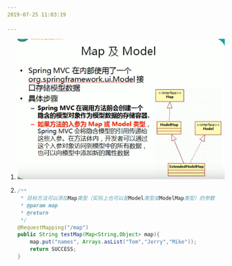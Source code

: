 ```yaml
---
2019-07-25 11:03:19

---
```






1. ![1564022321654](../../%E7%AC%94%E8%AE%B0/SpringMvc/%E5%9B%BE/1564022321654.png)

2. ```java
   /**
    * 目标方法可以添加Map类型（实际上也可以是Model类型或ModelMap类型）的参数
    * @param map
    * @return
    */
   @RequestMapping("/map")
   public String testMap(Map<String,Object> map){
       map.put("names", Arrays.asList("Tom","Jerry","Mike"));
       return SUCCESS;
   }
   ```